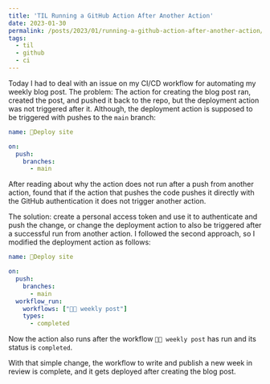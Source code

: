 ```yaml
---
title: 'TIL Running a GitHub Action After Another Action'
date: 2023-01-30
permalink: /posts/2023/01/running-a-github-action-after-another-action/
tags:
  - til
  - github
  - ci
---
```


Today I had to deal with an issue on my CI/CD workflow for automating my weekly blog post. The problem: The action for creating the blog post ran, created the post, and pushed it back to the repo, but the deployment action was not triggered after it. Although, the deployment action is supposed to be triggered with pushes to the `main` branch:

```yml
name: 🚀Deploy site

on:
  push:
    branches:
      - main
```

After reading about why the action does not run after a push from another action, found that if the action that pushes the code pushes it directly with the GitHub authentication it does not trigger another action.

The solution: create a personal access token and use it to authenticate and push the change, or change the deployment action to also be triggered after a successful run from another action. I followed the second approach, so I modified the deployment action as follows:

```yml
name: 🚀Deploy site

on:
  push:
    branches:
      - main
  workflow_run:
    workflows: ["👨‍💻 weekly post"]
    types:
      - completed
```

Now the action also runs after the workflow `👨‍💻 weekly post` has run and its status is `completed`.

With that simple change, the workflow to write and publish a new week in review is complete, and it gets deployed after creating the blog post.